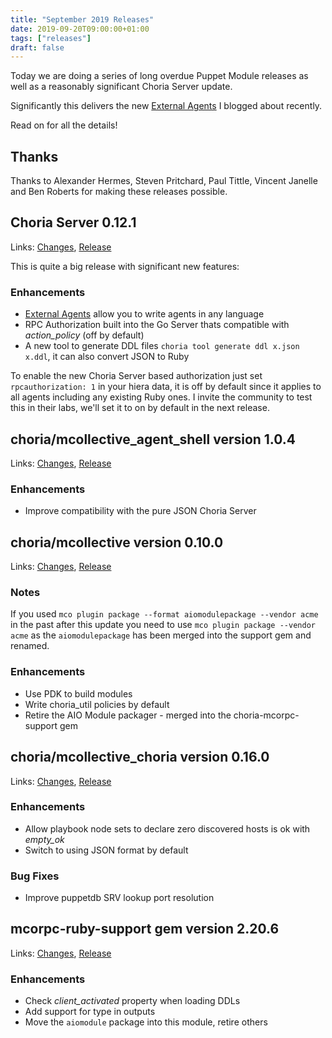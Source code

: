 ```yaml
---
title: "September 2019 Releases"
date: 2019-09-20T09:00:00+01:00
tags: ["releases"]
draft: false
---
```


Today we are doing a series of long overdue Puppet Module releases as well as a reasonably significant Choria Server update.

Significantly this delivers the new [External Agents](https://choria.io/blog/post/2019/09/18/external_agents/) I blogged about recently.

Read on for all the details!

<!--more-->

## Thanks

Thanks to Alexander Hermes, Steven Pritchard, Paul Tittle, Vincent Janelle and Ben Roberts for making these releases possible.

## Choria Server 0.12.1

Links: [Changes](https://github.com/choria-io/go-choria/compare/v0.12.0...v0.12.1), [Release](https://github.com/choria-io/go-choria/releases/tag/v0.12.1)

This is quite a big release with significant new features:

### Enhancements

 * [External Agents](https://choria.io/docs/development/mcorpc/externalagents/) allow you to write agents in any language
 * RPC Authorization built into the Go Server thats compatible with *action_policy* (off by default)
 * A new tool to generate DDL files `choria tool generate ddl x.json x.ddl`, it can also convert JSON to Ruby

To enable the new Choria Server based authorization just set `rpcauthorization: 1` in your hiera data, it is off by default since it applies to all agents including any existing Ruby ones.  I invite the community to test this in their labs, we'll set it to on by default in the next release.

## choria/mcollective_agent_shell version 1.0.4

Links: [Changes](https://github.com/choria-plugins/shell-agent/compare/1.0.3...1.0.4), [Release](https://forge.puppet.com/choria/mcollective_agent_shell/1.0.4/readme)

### Enhancements

 * Improve compatibility with the pure JSON Choria Server

## choria/mcollective version 0.10.0

Links: [Changes](https://github.com/choria-io/puppet-mcollective/compare/0.9.2...0.10.0), [Release](https://github.com/choria-io/puppet-mcollective/releases/tag/0.10.0)

### Notes

If you used `mco plugin package --format aiomodulepackage --vendor acme` in the past after this update you need to use `mco plugin package --vendor acme` as the `aiomodulepackage` has been merged into the support gem and renamed.

### Enhancements

 * Use PDK to build modules
 * Write choria_util policies by default
 * Retire the AIO Module packager - merged into the choria-mcorpc-support gem

## choria/mcollective_choria version 0.16.0

Links: [Changes](https://github.com/choria-io/mcollective-choria/compare/0.15.0...0.16.0), [Release](https://github.com/choria-io/mcollective-choria/releases/tag/0.16.0)

### Enhancements

 * Allow playbook node sets to declare zero discovered hosts is ok with *empty_ok*
 * Switch to using JSON format by default

### Bug Fixes

 * Improve puppetdb SRV lookup port resolution

## mcorpc-ruby-support gem version 2.20.6

Links: [Changes](https://github.com/choria-io/mcorpc-ruby-support/compare/2.20.5...2.20.6), [Release](https://github.com/choria-io/mcorpc-ruby-support/releases/tag/2.20.6)

### Enhancements

 * Check *client_activated* property when loading DDLs
 * Add support for type in outputs
 * Move the `aiomodule` package into this module, retire others